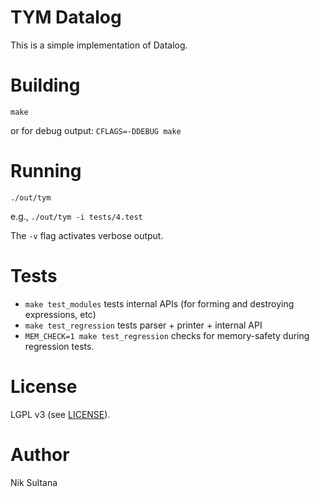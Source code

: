 # TYM Datalog
This is a simple implementation of Datalog.

# Building
`make`

or for debug output: `CFLAGS=-DDEBUG make`

# Running
`./out/tym`

e.g., `./out/tym -i tests/4.test`

The `-v` flag activates verbose output.

# Tests
* `make test_modules` tests internal APIs (for forming and destroying expressions, etc)
* `make test_regression` tests parser + printer + internal API
* `MEM_CHECK=1 make test_regression` checks for memory-safety during regression tests.

# License
LGPL v3 (see [LICENSE](LICENSE)).

# Author
Nik Sultana
